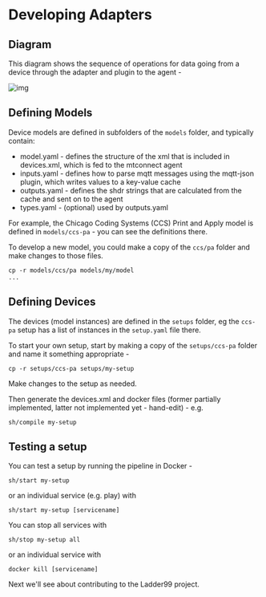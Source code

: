 # Developing Adapters

## Diagram

This diagram shows the sequence of operations for data going from a device through the adapter and plugin to the agent -

![img](_images/sequences.jpg)

## Defining Models

Device models are defined in subfolders of the `models` folder, and typically contain:

- model.yaml - defines the structure of the xml that is included in devices.xml, which is fed to the mtconnect agent
- inputs.yaml - defines how to parse mqtt messages using the mqtt-json plugin, which writes values to a key-value cache
- outputs.yaml - defines the shdr strings that are calculated from the cache and sent on to the agent
- types.yaml - (optional) used by outputs.yaml

For example, the Chicago Coding Systems (CCS) Print and Apply model is defined in `models/ccs-pa` - you can see the definitions there.

To develop a new model, you could make a copy of the `ccs/pa` folder and make changes to those files.

    cp -r models/ccs/pa models/my/model
    ...

## Defining Devices

The devices (model instances) are defined in the `setups` folder, eg the `ccs-pa` setup has a list of instances in the `setup.yaml` file there.

To start your own setup, start by making a copy of the `setups/ccs-pa` folder and name it something appropriate -

    cp -r setups/ccs-pa setups/my-setup

Make changes to the setup as needed.

Then generate the devices.xml and docker files (former partially implemented, latter not implemented yet - hand-edit) - e.g.

    sh/compile my-setup

## Testing a setup

You can test a setup by running the pipeline in Docker -

    sh/start my-setup

or an individual service (e.g. play) with

    sh/start my-setup [servicename]

You can stop all services with

    sh/stop my-setup all

or an individual service with

    docker kill [servicename]

Next we'll see about contributing to the Ladder99 project.
